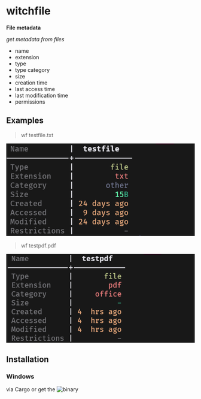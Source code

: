 # witchfile

**File metadata**

*get metadata from files*

* name
* extension
* type
* type category
* size
* creation time
* last access time
* last modification time
* permissions

## Examples

> wf testfile.txt

![witchfile testfile.txt](https://github.com/Phydon/witchfile/blob/master/assets/wtxt.png)

> wf testpdf.pdf

![witchfile testpdf.pdf](https://github.com/Phydon/witchfile/blob/master/assets/wpdf.png)

## Installation

### Windows

via Cargo or get the ![binary](https://github.com/Phydon/witchfile/releases)
